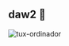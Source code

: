 ## daw2 🐧

![tux-ordinador](https://user-images.githubusercontent.com/113675350/201115963-9f12f2a4-eb29-458d-b46d-5f449a435ff3.gif)



<!--
**guibad22daw/guibad22daw** is a ✨ _special_ ✨ repository because its `README.md` (this file) appears on your GitHub profile.

Here are some ideas to get you started:

- 🔭 I’m currently working on ...
- 🌱 I’m currently learning ...
- 👯 I’m looking to collaborate on ...
- 🤔 I’m looking for help with ...
- 💬 Ask me about ...
- 📫 How to reach me: ...
- 😄 Pronouns: ...
- ⚡ Fun fact: ...
-->
